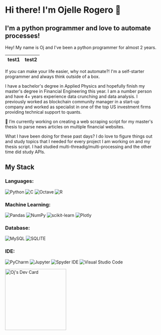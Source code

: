 # Hi there! I'm Ojelle Rogero 👋

## **I'm a python programmer and love to automate processes!**

Hey! My name is Oj and I've been a python programmer for almost 2 years.

| test1 | test2 |
| :--- | :--- |


If you can make your life easier, why not automate?! I'm a self-starter programmer and always think outside of a box. 

I have a bachelor's degree in Applied Physics and hopefully finish my master's degree in Financial Engineering this year. I am a number person and have 4+ years experience data crunching and data analysis. I previously worked as blockchain community manager in a start-up company and worked as specialist in one of the top US investment firms providing technical support to quants.

🔭 I’m currently working on creating a web scraping script for my master's thesis to parse news articles on multiple financial websites. 

What I have been doing for these past days?
I do love to figure things out and study topics that I needed for every project I am working on and my thesis script. I had studied multi-threadig/multi-processing and the other time did study APIs.  


## My Stack

### Languages:
![Python](https://img.shields.io/badge/python-3670A0?style=for-the-badge&logo=python&logoColor=ffdd54) ![C](https://img.shields.io/badge/c-%2300599C.svg?style=for-the-badge&logo=c&logoColor=white) ![Octave](https://img.shields.io/badge/OCTAVE-darkblue?style=for-the-badge&logo=octave&logoColor=fcd683) ![R](https://img.shields.io/badge/r-%23276DC3.svg?style=for-the-badge&logo=r&logoColor=white)

### Machine Learning:
![Pandas](https://img.shields.io/badge/pandas-%23150458.svg?style=for-the-badge&logo=pandas&logoColor=white) ![NumPy](https://img.shields.io/badge/numpy-%23013243.svg?style=for-the-badge&logo=numpy&logoColor=white) ![scikit-learn](https://img.shields.io/badge/scikit--learn-%23F7931E.svg?style=for-the-badge&logo=scikit-learn&logoColor=white) 	![Plotly](https://img.shields.io/badge/Plotly-%233F4F75.svg?style=for-the-badge&logo=plotly&logoColor=white)

### Database:
![MySQL](https://img.shields.io/badge/MySQL-005C84?style=for-the-badge&logo=mysql&logoColor=white) ![SQLITE](https://img.shields.io/badge/SQLite-07405E?style=for-the-badge&logo=sqlite&logoColor=white)

### IDE:
![PyCharm](https://img.shields.io/badge/pycharm-143?style=for-the-badge&logo=pycharm&logoColor=black&color=black&labelColor=green) ![Jupyter](https://img.shields.io/badge/Jupyter-F37626.svg?&style=for-the-badge&logo=Jupyter&logoColor=white) ![Spyder IDE](https://img.shields.io/badge/Spyder%20Ide-FF0000?style=for-the-badge&logo=spyder%20ide&logoColor=white) ![Visual Studio Code](https://img.shields.io/badge/Visual%20Studio%20Code-0078d7.svg?style=for-the-badge&logo=visual-studio-code&logoColor=white)


<a href="https://app.daily.dev/ojudz08"><img src="https://api.daily.dev/devcards/a6d9fe168ef844abab0dd5a82bde4047.png?r=pxa" width="200" alt="Oj's Dev Card"/></a>



<!--
**ojudz08/ojudz08** is a ✨ _special_ ✨ repository because its `README.md` (this file) appears on your GitHub profile.

I'm a programmer and love to automate processes!

Here are some ideas to get you started:

- 🔭 I’m currently working on ...
- 🌱 I’m currently learning ...
- 👯 I’m looking to collaborate on ...
- 🤔 I’m looking for help with ...
- 💬 Ask me about ...
- 📫 How to reach me: ...
- 😄 Pronouns: ...
- ⚡ Fun fact: ...
-->
